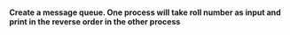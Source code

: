 #### Create a message queue. One process will take roll number as input and print in the reverse order in the other process
